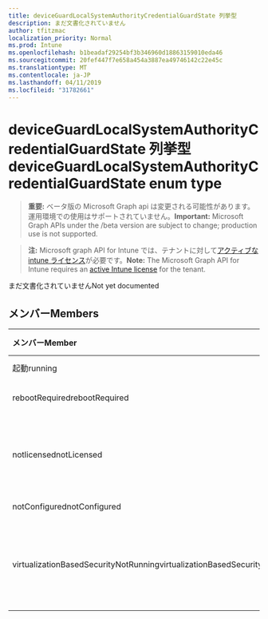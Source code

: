 ```yaml
---
title: deviceGuardLocalSystemAuthorityCredentialGuardState 列挙型
description: まだ文書化されていません
author: tfitzmac
localization_priority: Normal
ms.prod: Intune
ms.openlocfilehash: b1beadaf29254bf3b346960d18863159010eda46
ms.sourcegitcommit: 20fef447f7e658a454a3887ea49746142c22e45c
ms.translationtype: MT
ms.contentlocale: ja-JP
ms.lasthandoff: 04/11/2019
ms.locfileid: "31782661"
---
```

# <a name="deviceguardlocalsystemauthoritycredentialguardstate-enum-type"></a><span data-ttu-id="24609-103">deviceGuardLocalSystemAuthorityCredentialGuardState 列挙型</span><span class="sxs-lookup"><span data-stu-id="24609-103">deviceGuardLocalSystemAuthorityCredentialGuardState enum type</span></span>

> <span data-ttu-id="24609-104">**重要:** ベータ版の Microsoft Graph api は変更される可能性があります。運用環境での使用はサポートされていません。</span><span class="sxs-lookup"><span data-stu-id="24609-104">**Important:** Microsoft Graph APIs under the /beta version are subject to change; production use is not supported.</span></span>

> <span data-ttu-id="24609-105">**注:** Microsoft graph API for Intune では、テナントに対して[アクティブな intune ライセンス](https://go.microsoft.com/fwlink/?linkid=839381)が必要です。</span><span class="sxs-lookup"><span data-stu-id="24609-105">**Note:** The Microsoft Graph API for Intune requires an [active Intune license](https://go.microsoft.com/fwlink/?linkid=839381) for the tenant.</span></span>

<span data-ttu-id="24609-106">まだ文書化されていません</span><span class="sxs-lookup"><span data-stu-id="24609-106">Not yet documented</span></span>

## <a name="members"></a><span data-ttu-id="24609-107">メンバー</span><span class="sxs-lookup"><span data-stu-id="24609-107">Members</span></span>
|<span data-ttu-id="24609-108">メンバー</span><span class="sxs-lookup"><span data-stu-id="24609-108">Member</span></span>|<span data-ttu-id="24609-109">値</span><span class="sxs-lookup"><span data-stu-id="24609-109">Value</span></span>|<span data-ttu-id="24609-110">説明</span><span class="sxs-lookup"><span data-stu-id="24609-110">Description</span></span>|
|:---|:---|:---|
|<span data-ttu-id="24609-111">起動</span><span class="sxs-lookup"><span data-stu-id="24609-111">running</span></span>|<span data-ttu-id="24609-112">.0</span><span class="sxs-lookup"><span data-stu-id="24609-112">0</span></span>|<span data-ttu-id="24609-113">実行中</span><span class="sxs-lookup"><span data-stu-id="24609-113">Running</span></span>|
|<span data-ttu-id="24609-114">rebootRequired</span><span class="sxs-lookup"><span data-stu-id="24609-114">rebootRequired</span></span>|<span data-ttu-id="24609-115">1-d</span><span class="sxs-lookup"><span data-stu-id="24609-115">1</span></span>|<span data-ttu-id="24609-116">再起動が必要</span><span class="sxs-lookup"><span data-stu-id="24609-116">Reboot required</span></span>|
|<span data-ttu-id="24609-117">notlicensed</span><span class="sxs-lookup"><span data-stu-id="24609-117">notLicensed</span></span>|<span data-ttu-id="24609-118">pbm-2</span><span class="sxs-lookup"><span data-stu-id="24609-118">2</span></span>|<span data-ttu-id="24609-119">Credential Guard にライセンスされていない</span><span class="sxs-lookup"><span data-stu-id="24609-119">Not licensed for Credential Guard</span></span>|
|<span data-ttu-id="24609-120">notConfigured</span><span class="sxs-lookup"><span data-stu-id="24609-120">notConfigured</span></span>|<span data-ttu-id="24609-121">1/3</span><span class="sxs-lookup"><span data-stu-id="24609-121">3</span></span>|<span data-ttu-id="24609-122">未構成</span><span class="sxs-lookup"><span data-stu-id="24609-122">Not configured</span></span>|
|<span data-ttu-id="24609-123">virtualizationBasedSecurityNotRunning</span><span class="sxs-lookup"><span data-stu-id="24609-123">virtualizationBasedSecurityNotRunning</span></span>|<span data-ttu-id="24609-124">2/4</span><span class="sxs-lookup"><span data-stu-id="24609-124">4</span></span>|<span data-ttu-id="24609-125">仮想化ベースのセキュリティが実行されていない</span><span class="sxs-lookup"><span data-stu-id="24609-125">Virtualization Based security is not running</span></span>|





